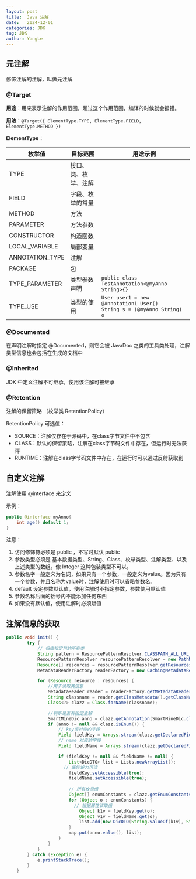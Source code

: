 ```yaml
---
layout: post
title:  Java 注解
date:   2024-12-01
categories: JDK
tag: JDK
author: YangLe
---
```






## 元注解

修饰注解的注解，叫做元注解



### @Target

**用途**：用来表示注解的作用范围，超过这个作用范围，编译的时候就会报错。

**用法**：``@Target({ ElementType.TYPE, ElementType.FIELD, ElementType.METHOD })``



**ElementType**：

| 枚举值          | 目标范围             | 用途示例                                                     |
| --------------- | -------------------- | ------------------------------------------------------------ |
| TYPE            | 接口、类、枚举、注解 |                                                              |
| FIELD           | 字段、枚举的常量     |                                                              |
| METHOD          | 方法                 |                                                              |
| PARAMETER       | 方法参数             |                                                              |
| CONSTRUCTOR     | 构造函数             |                                                              |
| LOCAL_VARIABLE  | 局部变量             |                                                              |
| ANNOTATION_TYPE | 注解                 |                                                              |
| PACKAGE         | 包                   |                                                              |
| TYPE_PARAMETER  | 类型参数声明         | ``public class TestAnnotation<@myAnno String>{}``            |
| TYPE_USE        | 类型的使用           | ``User user1 = new @Annotation1 User()``<br />``String s = (@myAnno String) o`` |



### @Documented

在声明注解时指定 @Documented，则它会被 JavaDoc 之类的工具类处理，注解类型信息也会包括在生成的文档中



### @Inherited

JDK 中定义注解不可继承，使用该注解可被继承



### @Retention

注解的保留策略 （枚举类 RetentionPolicy）

RetentionPolicy 可选值：

- SOURCE：注解仅存在于源码中，在class字节文件中不包含
- CLASS：默认的保留策略，注解在class字节码文件中存在，但运行时无法获得
- RUNTIME：注解在class字节码文件中存在，在运行时可以通过反射获取到



## 自定义注解

注解使用 @interface 来定义

示例：

```java
public @interface myAnno{
	int age() default 1;
}
```

注意：

1. 访问修饰符必须是 public ，不写时默认 public 
2. 参数类型必须是 基本数据类型、String、Class、枚举类型、注解类型、以及上述类型的数组。像 Integer 这种包装类型不可以。
3. 参数名字一般定义为名词，如果只有一个参数，一般定义为value。因为只有一个参数，并且名称为value时，注解使用时可以省略参数名。
4. default 设定参数默认值，使用注解时不指定参数，参数使用默认值
5. 参数名称后面的括号内不能添加任何东西
6. 如果没有默认值，使用注解时必须赋值



## 注解信息的获取

```java
public void init() {
        try {
            // 扫描指定包的所有类
            String pattern = ResourcePatternResolver.CLASSPATH_ALL_URL_PREFIX + ClassUtils.convertClassNameToResourcePath(BASE_PACKAGE) + "/**/*.class";
            ResourcePatternResolver resourcePatternResolver = new PathMatchingResourcePatternResolver();
            Resource[] resources = resourcePatternResolver.getResources(pattern);
            MetadataReaderFactory readerFactory = new CachingMetadataReaderFactory(resourcePatternResolver);

            for (Resource resource : resources) {
                //用于读取类信息
                MetadataReader reader = readerFactory.getMetadataReader(resource);
                String classname = reader.getClassMetadata().getClassName();
                Class<?> clazz = Class.forName(classname);

                //判断是否有指定主解
                SmartMineDic anno = clazz.getAnnotation(SmartMineDic.class);
                if (anno != null && clazz.isEnum()) {
                    // key值对应的字段
                    Field fieldKey = Arrays.stream(clazz.getDeclaredFields()).filter(f -> f.isAnnotationPresent(SmartMineDicKey.class)).findFirst().orElse(null);
                    // name 对应的字段
                    Field fieldName = Arrays.stream(clazz.getDeclaredFields()).filter(f -> f.isAnnotationPresent(SmartMineDicName.class)).findFirst().orElse(null);

                    if (fieldKey != null && fieldName != null) {
                        List<DicDTO> list = Lists.newArrayList();
					  // 属性设为可读
                        fieldKey.setAccessible(true);	
                        fieldName.setAccessible(true);	
                        
                        // 所有枚举值
                        Object[] enumConstants = clazz.getEnumConstants();
                        for (Object o : enumConstants) {
						  // 根据属性读取值
                            Object k1v = fieldKey.get(o);	
                            Object v1v = fieldName.get(o);
                            list.add(new DicDTO(String.valueOf(k1v), String.valueOf(v1v)));
                        }
                        map.put(anno.value(), list);
                    }
                }
            }
        } catch (Exception e) {
            e.printStackTrace();
        }
    }
```


